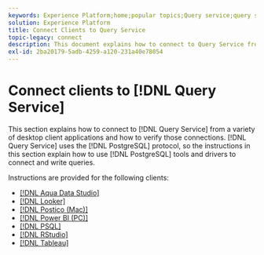 ```yaml
---
keywords: Experience Platform;home;popular topics;Query service;query service;connect;connect to query service;aqua data studio;Aqua Data Studio;Looker;looker;Postico;postico;Power BI;power bi;psql;rstudio;PSQL;RStudio;Tableau;tableau;
solution: Experience Platform
title: Connect Clients to Query Service
topic-legacy: connect
description: This document explains how to connect to Query Service from a variety of desktop client applications and how to verify those connections.
exl-id: 2ba20179-5adb-4259-a120-231a40e78054
---
```

# Connect clients to [!DNL Query Service]

This section explains how to connect to [!DNL Query Service] from a variety of desktop client applications and how to verify those connections. [!DNL Query Service] uses the [!DNL PostgreSQL] protocol, so the instructions in this section explain how to use [!DNL PostgreSQL] tools and drivers to connect and write queries.

Instructions are provided for the following clients:

- [[!DNL Aqua Data Studio]](./aqua-data-studio.md)
- [[!DNL Looker]](./looker.md)
- [[!DNL Postico (Mac)]](./postico.md)
- [[!DNL Power BI (PC)]](./power-bi.md)
- [[!DNL PSQL]](./psql.md)
- [[!DNL RStudio]](./rstudio.md)
- [[!DNL Tableau]](./tableau.md)
